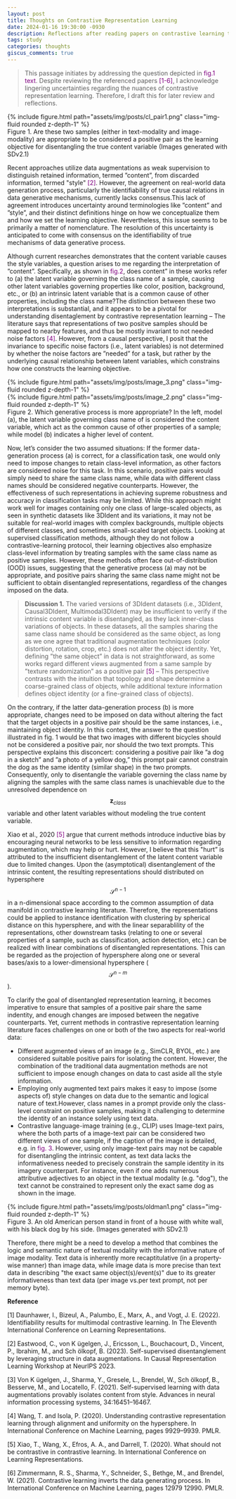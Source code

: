 ```yaml
---
layout: post
title: Thoughts on Contrastive Representation Learning
date: 2024-01-16 19:30:00 -0930
description: Reflections after reading papers on contrastive learning theory.
tags: study
categories: thoughts
giscus_comments: true
---
```


> This passage initiates by addressing the question depicted in <span style="color:purple">fig.1 text</span>.  Despite reviewing the referenced papers <span style="color:purple">[1-6]</span>, I acknowledge lingering uncertainties regarding the nuances of contrastive representation learning. Therefore, I draft this for later review and reflections.
<div class="row mt-3">
    <div class="col-sm mt-3 mt-md-0">
        {% include figure.html path="assets/img/posts/cl_pair1.png" class="img-fluid rounded z-depth-1" %}
    </div>
</div>
<div class="caption">
    Figure 1. Are these two samples (either in text-modality and image-modality) are appropriate to be considered a positive pair as the learning objective for disentangling the true content variable (Images generated with SDv2.1)
</div>

Recent approaches utilize data augmentations as weak supervision to distinguish retained information, termed ”content”, from discarded information, termed "style" <span style="color:purple">[2]</span>. However, the agreement on real-world data generation process, particularly the identifiability of true causal relations in data generative mechanisms, currently lacks consensus.This lack of agreement introduces uncertainty around terminologies like ”content” and ”style”, and their distinct definitions hinge on how we conceptualize them and how we set the learning objective. Nevertheless, this issue seems to be primarily a matter of nomenclature. The resolution of this uncertainty is anticipated to come with consensus on the identifiability of true mechanisms of data generative process.

Although current researches demonstrates that the content variable causes the style variables, a question arises to me regarding the interpretation of ”content”. Specifically, as shown in <span style="color:purple">fig.2</span>, does content” in these works refer to (a) the latent variable governing the class name of a sample, causing other latent variables governing properties like color, position, background, etc., or (b) an intrinsic latent variable that is a common cause of other properties, including the class name?The distinction between these two interpretations is substantial, and it appears to be a pivotal for understanding disentaglement by contrastive representation learning – The literature says that representations of two positve samples should be mapped to nearby features, and thus be mostly invariant to not needed noise factors <span style="color:purple">[4]</span>. However, from a causal perspective, I posit that the invariance to specific noise factors (i.e., latent variables) is not determined by whether the noise factors are ”needed” for a task, but rather by the underlying causal relationship between latent variables, which constrains how one constructs the learning objective.

<div class="row mt-3">
    <div class="col-sm mt-3 mt-md-0">
        {% include figure.html path="assets/img/posts/image_3.png" class="img-fluid rounded z-depth-1" %}
    </div>
    <div class="col-sm mt-3 mt-md-0">
        {% include figure.html path="assets/img/posts/image_2.png" class="img-fluid rounded z-depth-1" %}
    </div>
</div>
<div class="caption">
    Figure 2. Which generative process is more appropriate? In the left, model (a), the latent variable governing class name of is considered the content variable, which act as the common cause of other properties of a sample; while model (b) indicates a higher level of content.
</div>

Now, let’s consider the two assumed situations: If the former data-generation process (a) is correct, for a classification task, one would only need to impose changes to retain class-level information, as other factors are considered noise for this task. In this scenario, positive pairs would simply need to share the same class name, while data with different class names should be considered negative counterparts. However, the effectiveness of such representations in achieving supreme robustness and accuracy in classification tasks may be limited. While this approach might work well for images containing only one class of large-scaled objects, as seen in synthetic datasets like 3DIdent and its variations, it may not be suitable for real-world images with complex backgrounds, multiple objects of different classes, and sometimes small-scaled target objects. Looking at supervised classification methods, although they do not follow a contrastive-learning protocol, their learning objectives also emphasize class-level information by treating samples with the same class name as positive samples. However, these methods often face out-of-distribution (OOD) issues, suggesting that the generative process (a) may not be appropriate, and positive pairs sharing the same class name might not be sufficient to obtain disentangled representations, regardless of the changes imposed on the data.

>**Discussion 1.** The varied versions of 3DIdent datasets (i.e., 3DIdent, Causal3DIdent, Multimodal3DIdent) may be insufficient to verify if the intrinsic content variable is disentangled, as they lack inner-class variations of objects. In these datasets, all the samples sharing the same class name should be considered as the same object, as long as we one agree that traditional augmentation techniques (color distortion, rotation, crop, etc.) does not alter the object identity. Yet, defining ”the same object” in data is not straightforward, as some works regard different views augmented from a same sample by ”texture randomization” as a positive pair <span style="color:purple">[5]</span> – This perspective contrasts with the intuition that topology and shape determine a coarse-grained class of objects, while additional texture information defines object identity (or a fine-grained class of objects).

On the contrary, if the latter data-generation process (b) is more appropriate, changes need to be imposed on data without altering the fact that the target objects in a positive pair should be the same instances, i.e., maintaining object identity. In this context, the answer to the question illustrated in fig. 1 would be that two images with different bicycles should not be considered a positive pair, nor should the two text prompts. This perspective explains this disconcert: considering a positive pair like ”a dog in a sketch” and ”a photo of a yellow dog,” this prompt pair cannot constrain the dog as the same identity (similar shape) in the two prompts. Consequently, only to disentangle the 
variable governing the class name by aligning the samples with the same class names is unachievable due to the unresolved dependence on $$\mathbf{z}_{class}$$ variable and other latent variables without modeling the true content variable.

Xiao et al., 2020 <span style="color:purple">[5]</span> argue that current methods introduce inductive bias by encouraging neural networks to be less sensitive to information regarding augmentation, which may help or hurt. However, I believe that this "hurt” is attributed to the insufficient disentanglement of the latent content variable due to limited changes. Upon the (asymptotical) disentanglement of the intrinsic content, the resulting representations should distributed on hypersphere $$\mathcal{S}^{n-1}$$ in a n-dimensional space according to the common assumption of data manifold in contrastive learning literature. Therefore, the representations could be applied to instance identification with clustering by spherical distance on this hypersphere, and with the linear separablility of the representations, other downstream tasks (relating to one or several properties of a sample, such as classification, action detection, etc.) can be realized with linear combinations of disentangled representations. This can be regarded as the projection of hypersphere along one or several bases/axis to a lower-dimensional hypersphere ($$\mathcal{S}^{n-m}$$).

To clarify the goal of disentangled representation learning, it becomes imperative to ensure that samples of a positive pair share the same indentity, and enough changes are imposed between the negative counterparts. Yet, current methods in contrastive representation learning literature faces challenges on one or both of the two aspects for real-world data:

- Different augmented views of an image (e.g., SimCLR, BYOL, etc.) are considered suitable positive pairs for isolating the content. However, the combination of the traditional data augmentation methods are not sufficient to impose enough changes on data to cast aside all the style information.
- Employing only augmented text pairs makes it easy to impose (some aspects of) style changes on data due to the semantic and logical nature of text.However, class names in a prompt provide only the class-level constraint on positive samples, making it challenging to determine the identity of an instance solely using text data.
- Contrastive language-image training (e.g., CLIP) uses Image-text pairs, where the both parts of a image-text pair can be considered two different views of one sample, if the caption of the image is detailed, e.g. in <span style="color:purple">fig. 3</span>. However, using only image-text pairs may not be capable for disentangling the intrinsic content, as text data lacks the informativeness needed to precisely constrain the sample identity in its imagery counterpart. For instance, even if one adds numerous attributive adjectives to an object in the textual modality (e.g. "dog"), the text cannot be constrained to represent only the exact same dog as shown in the image.

<div class="row mt-3">
    <div class="col-sm mt-3 mt-md-0">
        {% include figure.html path="assets/img/posts/oldman1.png" class="img-fluid rounded z-depth-1" %}
    </div>
</div>
<div class="caption">
    Figure 3. An old American person stand in front of a house with white wall, with his black dog by his side. (Images generated with SDv2.1)
</div>

Therefore, there might be a need to develop a method that combines the logic and semantic nature of textual modality with the informative nature of image modality. Text data is inherently more recaptitulative (in a property-wise manner) than image data, while image data is more precise than text data in describing "the exact same object(s)/event(s)" due to its greater informativeness than text data (per image vs.per text prompt, not per memory byte).

**Reference**

[1] Daunhawer, I., Bizeul, A., Palumbo, E., Marx, A., and Vogt, J. E. (2022). Identifiability results for multimodal contrastive learning. In The Eleventh International Conference on Learning Representations.

[2] Eastwood, C., von K ̈ugelgen, J., Ericsson, L., Bouchacourt, D., Vincent, P., Ibrahim, M., and Sch ̈olkopf, B. (2023). Self-supervised disentanglement by leveraging structure in data augmentations. In Causal Representation Learning Workshop at NeurIPS 2023.

[3] Von K ̈ugelgen, J., Sharma, Y., Gresele, L., Brendel, W., Sch ̈olkopf, B., Besserve, M., and Locatello, F. (2021). Self-supervised learning with data augmentations provably isolates content from style. Advances in neural information processing systems, 34:16451–16467.

[4] Wang, T. and Isola, P. (2020). Understanding contrastive representation learning through alignment and uniformity on the hypersphere. In International Conference on Machine Learning, pages 9929–9939. PMLR.

[5] Xiao, T., Wang, X., Efros, A. A., and Darrell, T. (2020). What should not be contrastive in contrastive learning. In International Conference on Learning Representations.

[6] Zimmermann, R. S., Sharma, Y., Schneider, S., Bethge, M., and Brendel, W. (2021). Contrastive learning inverts the data generating process. In International Conference on Machine Learning, pages 12979 12990. PMLR.
